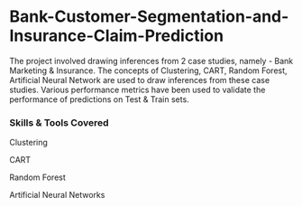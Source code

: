 # Bank-Customer-Segmentation-and-Insurance-Claim-Prediction

The project involved drawing inferences from 2 case studies, namely - Bank Marketing & Insurance. The concepts of Clustering, CART, Random Forest, Artificial Neural Network are used to draw inferences from these case studies. Various performance metrics have been used to validate the performance of predictions on Test & Train sets.

### Skills & Tools Covered
Clustering

CART

Random Forest

Artificial Neural Networks
